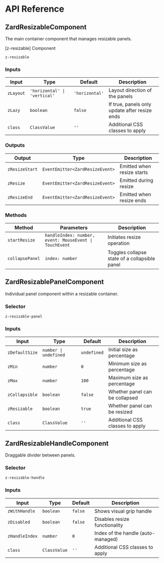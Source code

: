 # API Reference

## ZardResizableComponent

The main container component that manages resizable panels.

[z-resizable] Component

`z-resizable`

### Inputs

| Input     | Type                         | Default        | Description                                   |
| --------- | ---------------------------- | -------------- | --------------------------------------------- |
| `zLayout` | `'horizontal' \| 'vertical'` | `'horizontal'` | Layout direction of the panels                |
| `zLazy`   | `boolean`                    | `false`        | If true, panels only update after resize ends |
| `class`   | `ClassValue`                 | `''`           | Additional CSS classes to apply               |

### Outputs

| Output         | Type                            | Description                |
| -------------- | ------------------------------- | -------------------------- |
| `zResizeStart` | `EventEmitter<ZardResizeEvent>` | Emitted when resize starts |
| `zResize`      | `EventEmitter<ZardResizeEvent>` | Emitted during resize      |
| `zResizeEnd`   | `EventEmitter<ZardResizeEvent>` | Emitted when resize ends   |

### Methods

| Method          | Parameters                                             | Description                                   |
| --------------- | ------------------------------------------------------ | --------------------------------------------- |
| `startResize`   | `handleIndex: number, event: MouseEvent \| TouchEvent` | Initiates resize operation                    |
| `collapsePanel` | `index: number`                                        | Toggles collapse state of a collapsible panel |

## ZardResizablePanelComponent

Individual panel component within a resizable container.

### Selector

`z-resizable-panel`

### Inputs

| Input          | Type                  | Default     | Description                     |
| -------------- | --------------------- | ----------- | ------------------------------- |
| `zDefaultSize` | `number \| undefined` | `undefined` | Initial size as percentage      |
| `zMin`         | `number`              | `0`         | Minimum size as percentage      |
| `zMax`         | `number`              | `100`       | Maximum size as percentage      |
| `zCollapsible` | `boolean`             | `false`     | Whether panel can be collapsed  |
| `zResizable`   | `boolean`             | `true`      | Whether panel can be resized    |
| `class`        | `ClassValue`          | `''`        | Additional CSS classes to apply |

## ZardResizableHandleComponent

Draggable divider between panels.

### Selector

`z-resizable-handle`

### Inputs

| Input          | Type         | Default | Description                        |
| -------------- | ------------ | ------- | ---------------------------------- |
| `zWithHandle`  | `boolean`    | `false` | Shows visual grip handle           |
| `zDisabled`    | `boolean`    | `false` | Disables resize functionality      |
| `zHandleIndex` | `number`     | `0`     | Index of the handle (auto-managed) |
| `class`        | `ClassValue` | `''`    | Additional CSS classes to apply    |
